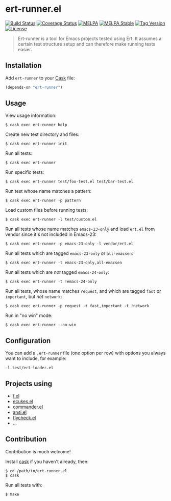 # ert-runner.el

[![Build Status](https://travis-ci.org/rejeep/ert-runner.el.svg)](https://travis-ci.org/rejeep/ert-runner.el)
[![Coverage Status](https://coveralls.io/repos/rejeep/ert-runner.el/badge.svg)](https://coveralls.io/r/rejeep/ert-runner.el)
[![MELPA](http://melpa.org/packages/ert-runner-badge.svg)](http://melpa.org/#/ert-runner)
[![MELPA Stable](http://stable.melpa.org/packages/ert-runner-badge.svg)](http://stable.melpa.org/#/ert-runner)
[![Tag Version](https://img.shields.io/github/tag/rejeep/ert-runner.el.svg)](https://github.com/rejeep/ert-runner.el/tags)
[![License](http://img.shields.io/:license-gpl3-blue.svg)](http://www.gnu.org/licenses/gpl-3.0.html)

> Ert-runner is a tool for Emacs projects tested using Ert.
> It assumes a certain test structure setup and can therefore make running tests easier.

## Installation

Add `ert-runner` to your [Cask](https://github.com/rejeep/cask.el) file:

```lisp
(depends-on "ert-runner")
```

## Usage

View usage information:

    $ cask exec ert-runner help

Create new test directory and files:

    $ cask exec ert-runner init

Run all tests:

    $ cask exec ert-runner

Run specific tests:

    $ cask exec ert-runner test/foo-test.el test/bar-test.el

Run test whose name matches a pattern:

    $ cask exec ert-runner -p pattern

Load custom files before running tests:

    $ cask exec ert-runner -l test/custom.el

Run all tests whose name matches `emacs-23-only` and load `ert.el`
from vendor since it's not included in Emacs-23:

    $ cask exec ert-runner -p emacs-23-only -l vendor/ert.el

Run all tests which are tagged `emacs-23-only` or `all-emacsen`:

    $ cask exec ert-runner -t emacs-23-only,all-emacsen

Run all tests which are *not* tagged `emacs-24-only`:

    $ cask exec ert-runner -t !emacs-24-only

Run all tests, whose name matches `request`, and which are tagged `fast` or
`important`, but *not* `network`:

    $ cask exec ert-runner -p request -t fast,important -t !network

Run in "no win" mode:

    $ cask exec ert-runner --no-win

## Configuration

You can add a `.ert-runner` file (one option per row) with options you
always want to include, for example:

```
-l test/ert-loader.el
```

## Projects using

* [f.el](https://github.com/rejeep/f.el)
* [ecukes.el](https://github.com/rejeep/ecukes)
* [commander.el](https://github.com/rejeep/commander.el)
* [ansi.el](https://github.com/rejeep/ansi)
* [flycheck.el](https://github.com/flycheck/flycheck)
* ...

## Contribution

Contribution is much welcome!

Install [cask](https://github.com/cask/cask) if you haven't
already, then:

    $ cd /path/to/ert-runner.el
    $ cask

Run all tests with:

    $ make
